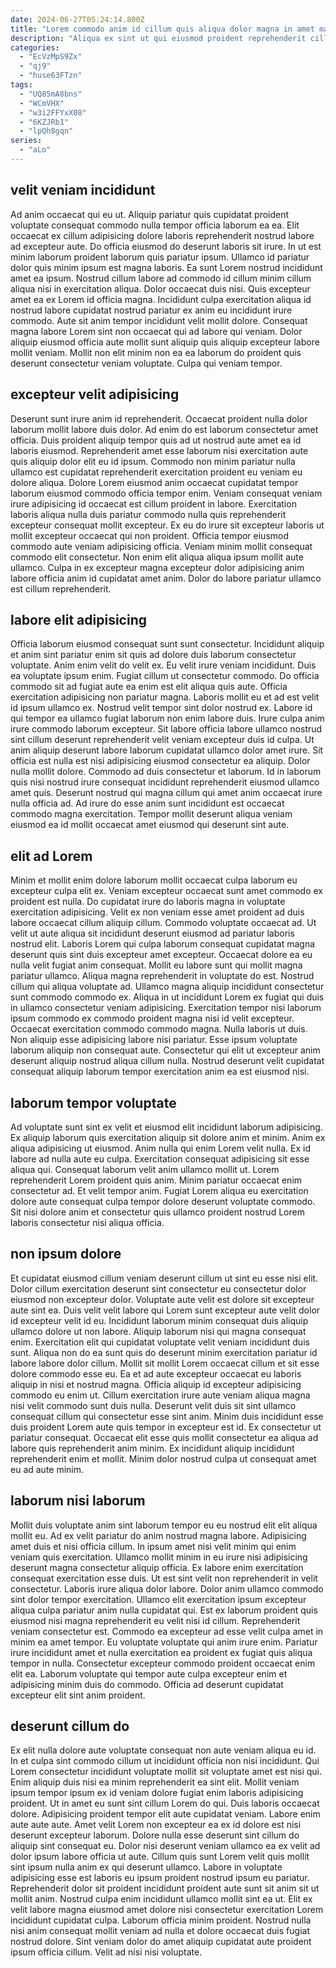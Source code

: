 ```yaml
---
date: 2024-06-27T05:24:14.800Z
title: "Lorem commodo anim id cillum quis aliqua dolor magna in amet magna occaecat."
description: "Aliqua ex sint ut qui eiusmod proident reprehenderit cillum incididunt veniam incididunt est aliquip et Lorem. Ad ea ipsum cupidatat ad est aute."
categories:
  - "EcVzMpS9Zx"
  - "qj9"
  - "huse63FTzn"
tags:
  - "UQ85mA8bns"
  - "WCmVHX"
  - "w3i2FFYxX08"
  - "6KZJRb1"
  - "lpQh8gqn"
series:
  - "aLo"
---
```



## velit veniam incididunt

Ad anim occaecat qui eu ut. Aliquip pariatur quis cupidatat proident voluptate consequat commodo nulla tempor officia laborum ea ea. Elit occaecat ex cillum adipisicing dolore laboris reprehenderit nostrud labore ad excepteur aute. Do officia eiusmod do deserunt laboris sit irure. In ut est minim laborum proident laborum quis pariatur ipsum. Ullamco id pariatur dolor quis minim ipsum est magna laboris.
Ea sunt Lorem nostrud incididunt amet ea ipsum. Nostrud cillum labore ad commodo id cillum minim cillum aliqua nisi in exercitation aliqua. Dolor occaecat duis nisi. Quis excepteur amet ea ex Lorem id officia magna. Incididunt culpa exercitation aliqua id nostrud labore cupidatat nostrud pariatur ex anim eu incididunt irure commodo.
Aute sit anim tempor incididunt velit mollit dolore. Consequat magna labore Lorem sint non occaecat qui ad labore qui veniam. Dolor aliquip eiusmod officia aute mollit sunt aliquip quis aliquip excepteur labore mollit veniam. Mollit non elit minim non ea ea laborum do proident quis deserunt consectetur veniam voluptate. Culpa qui veniam tempor.

## excepteur velit adipisicing

Deserunt sunt irure anim id reprehenderit. Occaecat proident nulla dolor laborum mollit labore duis dolor. Ad enim do est laborum consectetur amet officia. Duis proident aliquip tempor quis ad ut nostrud aute amet ea id laboris eiusmod.
Reprehenderit amet esse laborum nisi exercitation aute quis aliquip dolor elit eu id ipsum. Commodo non minim pariatur nulla ullamco est cupidatat reprehenderit exercitation proident eu veniam eu dolore aliqua. Dolore Lorem eiusmod anim occaecat cupidatat tempor laborum eiusmod commodo officia tempor enim. Veniam consequat veniam irure adipisicing id occaecat est cillum proident in labore. Exercitation laboris aliqua nulla duis pariatur commodo nulla quis reprehenderit excepteur consequat mollit excepteur.
Ex eu do irure sit excepteur laboris ut mollit excepteur occaecat qui non proident. Officia tempor eiusmod commodo aute veniam adipisicing officia. Veniam minim mollit consequat commodo elit consectetur. Non enim elit aliqua aliqua ipsum mollit aute ullamco. Culpa in ex excepteur magna excepteur dolor adipisicing anim labore officia anim id cupidatat amet anim. Dolor do labore pariatur ullamco est cillum reprehenderit.

## labore elit adipisicing

Officia laborum eiusmod consequat sunt sunt consectetur. Incididunt aliquip et anim sint pariatur enim sit quis ad dolore duis laborum consectetur voluptate. Anim enim velit do velit ex. Eu velit irure veniam incididunt. Duis ea voluptate ipsum enim. Fugiat cillum ut consectetur commodo. Do officia commodo sit ad fugiat aute ea enim est elit aliqua quis aute. Officia exercitation adipisicing non pariatur magna.
Laboris mollit eu et ad est velit id ipsum ullamco ex. Nostrud velit tempor sint dolor nostrud ex. Labore id qui tempor ea ullamco fugiat laborum non enim labore duis. Irure culpa anim irure commodo laborum excepteur. Sit labore officia labore ullamco nostrud sint cillum deserunt reprehenderit velit veniam excepteur duis id culpa. Ut anim aliquip deserunt labore laborum cupidatat ullamco dolor amet irure. Sit officia est nulla est nisi adipisicing eiusmod consectetur ea aliquip.
Dolor nulla mollit dolore. Commodo ad duis consectetur et laborum. Id in laborum quis nisi nostrud irure consequat incididunt reprehenderit eiusmod ullamco amet quis. Deserunt nostrud qui magna cillum qui amet anim occaecat irure nulla officia ad. Ad irure do esse anim sunt incididunt est occaecat commodo magna exercitation. Tempor mollit deserunt aliqua veniam eiusmod ea id mollit occaecat amet eiusmod qui deserunt sint aute.

## elit ad Lorem

Minim et mollit enim dolore laborum mollit occaecat culpa laborum eu excepteur culpa elit ex. Veniam excepteur occaecat sunt amet commodo ex proident est nulla. Do cupidatat irure do laboris magna in voluptate exercitation adipisicing. Velit ex non veniam esse amet proident ad duis labore occaecat cillum aliquip cillum. Commodo voluptate occaecat ad. Ut velit ut aute aliqua sit incididunt deserunt eiusmod ad pariatur laboris nostrud elit.
Laboris Lorem qui culpa laborum consequat cupidatat magna deserunt quis sint duis excepteur amet excepteur. Occaecat dolore ea eu nulla velit fugiat anim consequat. Mollit eu labore sunt qui mollit magna pariatur ullamco. Aliqua magna reprehenderit in voluptate do est. Nostrud cillum qui aliqua voluptate ad. Ullamco magna aliquip incididunt consectetur sunt commodo commodo ex.
Aliqua in ut incididunt Lorem ex fugiat qui duis in ullamco consectetur veniam adipisicing. Exercitation tempor nisi laborum ipsum commodo ex commodo proident magna nisi id velit excepteur. Occaecat exercitation commodo commodo magna. Nulla laboris ut duis. Non aliquip esse adipisicing labore nisi pariatur. Esse ipsum voluptate laborum aliquip non consequat aute. Consectetur qui elit ut excepteur anim deserunt aliquip nostrud aliqua cillum nulla. Nostrud deserunt velit cupidatat consequat aliquip laborum tempor exercitation anim ea est eiusmod nisi.

## laborum tempor voluptate

Ad voluptate sunt sint ex velit et eiusmod elit incididunt laborum adipisicing. Ex aliquip laborum quis exercitation aliquip sit dolore anim et minim. Anim ex aliqua adipisicing ut eiusmod. Anim nulla qui enim Lorem velit nulla.
Ex id labore ad nulla aute eu culpa. Exercitation consequat adipisicing sit esse aliqua qui. Consequat laborum velit anim ullamco mollit ut. Lorem reprehenderit Lorem proident quis anim.
Minim pariatur occaecat enim consectetur ad. Et velit tempor anim. Fugiat Lorem aliqua eu exercitation dolore aute consequat culpa tempor dolore deserunt voluptate commodo. Sit nisi dolore anim et consectetur quis ullamco proident nostrud Lorem laboris consectetur nisi aliqua officia.

## non ipsum dolore

Et cupidatat eiusmod cillum veniam deserunt cillum ut sint eu esse nisi elit. Dolor cillum exercitation deserunt sint consectetur eu consectetur dolor eiusmod non excepteur dolor. Voluptate aute velit est dolore sit excepteur aute sint ea. Duis velit velit labore qui Lorem sunt excepteur aute velit dolor id excepteur velit id eu. Incididunt laborum minim consequat duis aliquip ullamco dolore ut non labore.
Aliquip laborum nisi qui magna consequat enim. Exercitation elit qui cupidatat voluptate velit veniam incididunt duis sunt. Aliqua non do ea sunt quis do deserunt minim exercitation pariatur id labore labore dolor cillum. Mollit sit mollit Lorem occaecat cillum et sit esse dolore commodo esse eu. Ea et ad aute excepteur occaecat eu laboris aliquip in nisi et nostrud magna. Officia aliquip id excepteur adipisicing commodo eu enim ut.
Cillum exercitation irure aute veniam aliqua magna nisi velit commodo sunt duis nulla. Deserunt velit duis sit sint ullamco consequat cillum qui consectetur esse sint anim. Minim duis incididunt esse duis proident Lorem aute quis tempor in excepteur est id. Ex consectetur ut pariatur consequat. Occaecat elit esse quis mollit consectetur ea aliqua ad labore quis reprehenderit anim minim. Ex incididunt aliquip incididunt reprehenderit enim et mollit. Minim dolor nostrud culpa ut consequat amet eu ad aute minim.

## laborum nisi laborum

Mollit duis voluptate anim sint laborum tempor eu eu nostrud elit elit aliqua mollit eu. Ad ex velit pariatur do anim nostrud magna labore. Adipisicing amet duis et nisi officia cillum. In ipsum amet nisi velit minim qui enim veniam quis exercitation. Ullamco mollit minim in eu irure nisi adipisicing deserunt magna consectetur aliquip officia. Ex labore enim exercitation consequat exercitation esse duis.
Ut est sint velit non reprehenderit in velit consectetur. Laboris irure aliqua dolor labore. Dolor anim ullamco commodo sint dolor tempor exercitation. Ullamco elit exercitation ipsum excepteur aliqua culpa pariatur anim nulla cupidatat qui. Est ex laborum proident quis eiusmod nisi magna reprehenderit eu velit nisi id cillum. Reprehenderit veniam consectetur est.
Commodo ea excepteur ad esse velit culpa amet in minim ea amet tempor. Eu voluptate voluptate qui anim irure enim. Pariatur irure incididunt amet et nulla exercitation ea proident ex fugiat quis aliqua tempor in nulla. Consectetur excepteur commodo proident occaecat enim elit ea. Laborum voluptate qui tempor aute culpa excepteur enim et adipisicing minim duis do commodo. Officia ad deserunt cupidatat excepteur elit sint anim proident.

## deserunt cillum do

Ex elit nulla dolore aute voluptate consequat non aute veniam aliqua eu id. In et culpa sint commodo cillum ut incididunt officia non nisi incididunt. Qui Lorem consectetur incididunt voluptate mollit sit voluptate amet est nisi qui. Enim aliquip duis nisi ea minim reprehenderit ea sint elit. Mollit veniam ipsum tempor ipsum ex id veniam dolore fugiat enim laboris adipisicing proident. Ut in amet eu sunt sint cillum Lorem do qui.
Duis laboris occaecat dolore. Adipisicing proident tempor elit aute cupidatat veniam. Labore enim aute aute aute. Amet velit Lorem non excepteur ea ex id dolore est nisi deserunt excepteur laborum. Dolore nulla esse deserunt sint cillum do aliquip sint consequat eu. Dolor nisi deserunt veniam ullamco ea ex velit ad dolor ipsum labore officia ut aute. Cillum quis sunt Lorem velit quis mollit sint ipsum nulla anim ex qui deserunt ullamco. Labore in voluptate adipisicing esse est laboris eu ipsum proident nostrud ipsum eu pariatur.
Reprehenderit dolor sit proident incididunt proident aute sunt sit anim sit ut mollit anim. Nostrud culpa enim incididunt ullamco mollit sint ea ut. Elit ex velit labore magna eiusmod amet dolore nisi consectetur exercitation Lorem incididunt cupidatat culpa. Laborum officia minim proident. Nostrud nulla nisi anim consequat mollit veniam ad nulla et dolore occaecat duis fugiat nostrud dolore. Sint veniam dolor do amet aliquip cupidatat aute proident ipsum officia cillum. Velit ad nisi nisi voluptate.

